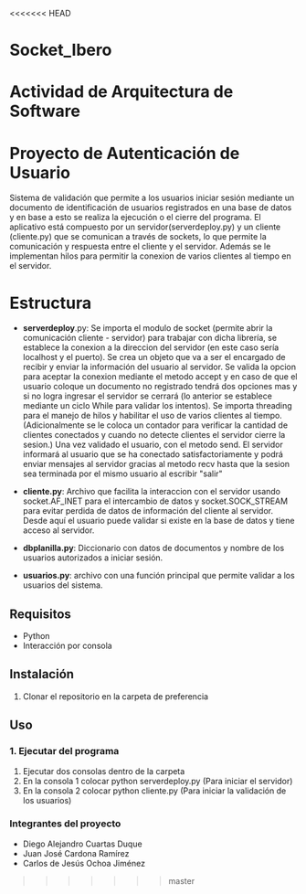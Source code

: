 <<<<<<< HEAD
# Socket_Ibero
Actividad de Arquitectura de Software
=======
# Proyecto de Autenticación de Usuario

Sistema de validación que permite a los usuarios iniciar sesión mediante un documento de identificación de usuarios registrados en una base de datos y en base a esto se realiza la ejecución o el cierre del programa. El aplicativo está compuesto por un servidor(serverdeploy.py) y un cliente (cliente.py) que se comunican a través de sockets, lo que permite la comunicación y respuesta entre el cliente y el servidor. Además se le implementan hilos para permitir la conexion de varios clientes al tiempo en el servidor.

# Estructura

- **serverdeploy**.py: Se importa el modulo de socket (permite abrir la comunicación cliente - servidor) para trabajar con dicha librería, se establece la conexion a la direccion del servidor (en este caso sería localhost y el puerto). Se crea un objeto que va a ser el encargado de recibir y enviar la información del usuario al servidor. Se valida la opcion para aceptar la conexion mediante el metodo accept y en caso de que el usuario coloque un documento no registrado tendrá dos opciones mas y si no logra ingresar el servidor se cerrará (lo anterior se establece mediante un ciclo While para validar los intentos).
Se importa threading para el manejo de hilos y habilitar el uso de varios clientes al tiempo. (Adicionalmente se le coloca un contador para verificar la cantidad de clientes conectados y cuando no detecte clientes el servidor cierre la sesion.)
Una vez validado el usuario, con el metodo send. El servidor informará al usuario que se ha conectado satisfactoriamente y podrá enviar mensajes al servidor gracias al metodo recv hasta que la sesion sea terminada por el mismo usuario al escribir "salir"

- **cliente.py**: Archivo que facilita la interaccion con el servidor usando socket.AF_INET para el intercambio de datos y socket.SOCK_STREAM para evitar perdida de datos de información del cliente al servidor. Desde aquí el usuario puede validar si existe en la base de datos y tiene acceso al servidor.

- **dbplanilla.py**: Diccionario con datos de documentos y nombre de los usuarios autorizados a iniciar sesión.
- **usuarios.py**: archivo con una función principal que permite validar a los usuarios del sistema.

## Requisitos

- Python
- Interacción por consola

## Instalación

1. Clonar el repositorio en la carpeta de preferencia


## Uso

### 1. Ejecutar del programa

1. Ejecutar dos consolas dentro de la carpeta
2. En la consola 1 colocar python serverdeploy.py (Para iniciar el servidor)
3. En la consola 2 colocar python cliente.py (Para iniciar la validación de los usuarios)

### Integrantes del proyecto
- Diego Alejandro Cuartas Duque
- Juan José Cardona Ramírez
- Carlos de Jesús Ochoa Jiménez
>>>>>>> master

